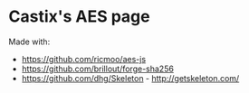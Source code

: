 # Castix's AES page

Made with: 
* https://github.com/ricmoo/aes-js
* https://github.com/brillout/forge-sha256
* https://github.com/dhg/Skeleton - http://getskeleton.com/
